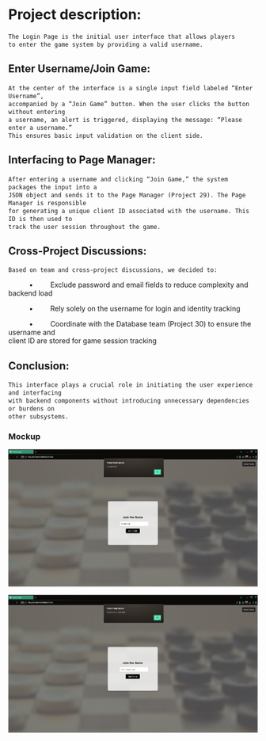 # Project description: 

	The Login Page is the initial user interface that allows players 	
	to enter the game system by providing a valid username.  

 
## Enter Username/Join Game:

	At the center of the interface is a single input field labeled “Enter Username”, 
	accompanied by a “Join Game” button. When the user clicks the button without entering 
	a username, an alert is triggered, displaying the message: “Please enter a username.” 
	This ensures basic input validation on the client side. 

 
## Interfacing to Page Manager:

	After entering a username and clicking “Join Game,” the system packages the input into a 
	JSON object and sends it to the Page Manager (Project 29). The Page Manager is responsible 
	for generating a unique client ID associated with the username. This ID is then used to 
	track the user session throughout the game. 

 
## Cross-Project Discussions:

	Based on team and cross-project discussions, we decided to: 

      •     Exclude password and email fields to reduce complexity and backend load 

      •     Rely solely on the username for login and identity tracking 

      •     Coordinate with the Database team (Project 30) to ensure the username and 	
			client ID are stored for game session tracking 

 

 
## Conclusion:

	This interface plays a crucial role in initiating the user experience and interfacing 	
	with backend components without introducing unnecessary dependencies or burdens on 
	other subsystems. 

### Mockup

![interface1](https://github.com/utastudents/cse3310-sp25-002/blob/fd4c29f25d2bed41bc68c1e8d1465dbfe98b7217/INTERFACES/LoginPage_Mockup/interface1.png)

![interface2](https://github.com/utastudents/cse3310-sp25-002/blob/fd4c29f25d2bed41bc68c1e8d1465dbfe98b7217/INTERFACES/LoginPage_Mockup/interface2.png)